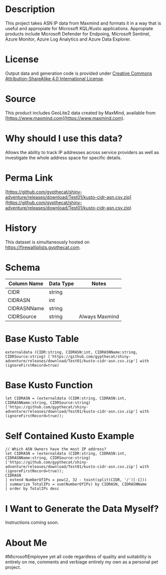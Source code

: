 # Description
This project takes ASN IP data from Maxmind and formats it in a way that is useful and appropiate for Microsoft KQL/Kusto applications.  Appropiate products include Microsoft Defender for Endpoing, Microsoft Sentinel, Azure Monitor, Azure Log Analytics and Azure Data Explorer.

# License
Output data and generation code is provided under [Creative Commons Attribution-ShareAlike 4.0 International License](https://creativecommons.org/licenses/by-sa/4.0/).

# Source
This product includes GeoLite2 data created by MaxMind, available from [https://www.maxmind.com](https://www.maxmind.com).

# Why should I use this data?
Allows the ability to track IP addresses across service providers as well as investigate the whole address space for specific details.

# Perma Link
[https://github.com/gypthecat/shiny-adventure/releases/download/Test01/kusto-cidr-asn.csv.zip](https://github.com/gypthecat/shiny-adventure/releases/download/Test01/kusto-cidr-asn.csv.zip)

# History
This dataset is simultaneously hosted on https://firewalliplists.gypthecat.com.

# Schema
| Column Name | Data Type | Notes |
| ----------- | --------- | ----- |
| CIDR | string  | |
| CIDRASN | int  | |  
| CIDRASNName | string  | |  
| CIDRSource | string  | Always Maxmind |  

# Base Kusto Table
```
externaldata (CIDR:string, CIDRASN:int, CIDRASNName:string, CIDRSource:string) ['https://github.com/gypthecat/shiny-adventure/releases/download/Test01/kusto-cidr-asn.csv.zip'] with (ignoreFirstRecord=true)
```

# Base Kusto Function
```
let CIDRASN = (externaldata (CIDR:string, CIDRASN:int, CIDRASNName:string, CIDRSource:string) ['https://github.com/gypthecat/shiny-adventure/releases/download/Test01/kusto-cidr-asn.csv.zip'] with (ignoreFirstRecord=true));
```
# Self Contained Kusto Example
```
// Which ASN Owners have the most IP address?
let CIDRASN = (externaldata (CIDR:string, CIDRASN:int, CIDRASNName:string, CIDRSource:string) ['https://github.com/gypthecat/shiny-adventure/releases/download/Test01/kusto-cidr-asn.csv.zip'] with (ignoreFirstRecord=true));
CIDRASN
| extend NumberOfIPs = pow(2, 32 - toint(split(CIDR, '/')[-1]))
| summarize TotalIPs = sum(NumberOfIPs) by CIDRASN, CIDRASNName
| order by TotalIPs desc
```
# I Want to Generate the Data Myself?
Instructions coming soon.

# About Me
#MicrosoftEmployee yet all code regardless of quality and suitability is entirely on me, comments and verbiage entirely my own as a personal pet project.
